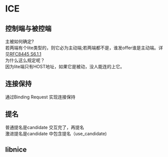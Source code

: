 # ICE
## 控制端与被控端
主被如何确定?  
若两端有个lite类型的，则它必为主动端;若两端都不是，谁发offer谁是主动端。详见[RFC8445 S6.1.1](http://)  
为什么这么规定呢？  
因为lite端只有HOST地址，如果它是被动，没人能连的上它。

## 连接保持
通过Binding Request 实现连接保持

## 提名
普通提名是candidate 交互完了，再提名   
激进提名是candidate 中包含提名（use_candidate)
## libnice 

